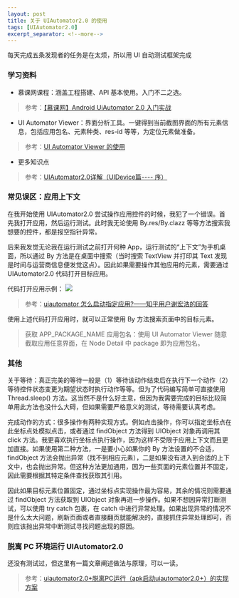 ```yaml
---
layout: post
title: 关于 UIAutomator2.0 的使用
tags: [UIAutomator2.0]
excerpt_separator: <!--more-->
---
```

每天完成五条发现者的任务是在太烦，所以用 UI 自动测试框架完成
<!--more-->
### 学习资料
- 慕课网课程：涵盖工程搭建、API 基本使用。入门不二之选。
> 参考：[【慕课网】Android UiAutomator 2.0 入门实战](https://www.imooc.com/learn/986)
- UI Automator Viewer：界面分析工具。一键得到当前截图界面的所有元素信息，包括应用包名、元素种类、res-id 等等，为定位元素做准备。
> 参考：[UI Automator Viewer 的使用](https://blog.csdn.net/daihuimaozideren/article/details/78226810)
- 更多知识点
> 参考：[UIAutomator2.0详解（UIDevice篇---- 序）](https://blog.csdn.net/daihuimaozideren/article/details/78352736)

### 常见误区：应用上下文
在我开始使用 UIAutomator2.0 尝试操作应用控件的时候，我犯了一个错误。首先我打开应用，然后运行测试。此时我无论使用 By.res/By.clazz 等等方法搜索我想要的控件，都是报空指针异常。

后来我发觉无论我在运行测试之前打开何种 App，运行测试的“上下文”为手机桌面，所以通过 By 方法是在桌面中搜索（当时搜索 TextView 并打印其 Text 发现是时间与运营商信息便发觉这点）。因此如果需要操作其他应用的元素，需要通过 UIAutomator2.0 代码打开目标应用。

代码打开应用示例：
![](https://i.imgur.com/O8v7RH8.png)
> 参考：[uiautomator 怎么启动指定应用?——知乎用户谢宏浩的回答](https://www.zhihu.com/question/28886583/answer/171476746)

使用上述代码打开应用时，就可以正常使用 By 方法搜索页面中的目标元素。
> 获取 APP_PACKAGE_NAME 应用包名：使用 UI Automator Viewer 随意截取应用任意界面，在 Node Detail 中 package 即为应用包名。

### 其他
关于等待：真正完美的等待一般是（1）等待该动作结束后在执行下一个动作（2）等待控件状态变更为期望状态时执行动作等等。但为了代码编写简单可直接使用Thread.sleep() 方法。这当然不是什么好主意，但因为我需要完成的目标比较简单用此方法也没什么大碍，但如果需要严格意义的测试，等待需要认真考虑。

完成动作的方式：很多操作有两种实现方式。例如点击操作，你可以指定坐标点在此坐标点处模拟点击，或者通过 findObject 方法得到 UIObject 对象再调用其 click 方法。我更喜欢执行坐标点执行操作，因为这样不受限于应用上下文而且更加直接。如果使用第二种方法，一是要小心如果你的 By 方法设置的不合适，findObject 方法会抛出异常（找不到相应元素），二是如果没有进入到合适的上下文中，也会抛出异常。但这种方法更加通用，因为一些页面的元素位置并不固定，因此需要根据其特定条件查找获取其引用。

因此如果目标元素位置固定，通过坐标点实现操作最为容易，其余的情况则需要通过 findObject 方法获取到 UIObject 对象再进一步操作。如果不想因异常打断测试，可以使用 try catch 包裹，在 catch 中进行异常处理。如果出现异常的情况不是什么太大问题，刷新页面或者直接翻页就能解决的，直接抓住异常处理即可，否则应该抛出异常中断测试寻找问题出现的原因。

### 脱离 PC 环境运行 UIAutomator2.0
还没有测试过，但这里有一篇文章阐述做法与原理，可以一读。
> 参考：[uiautomator2.0+脱离PC运行（apk启动uiautomator2.0+）的实现方案](https://blog.csdn.net/cxq234843654/article/details/52605441)